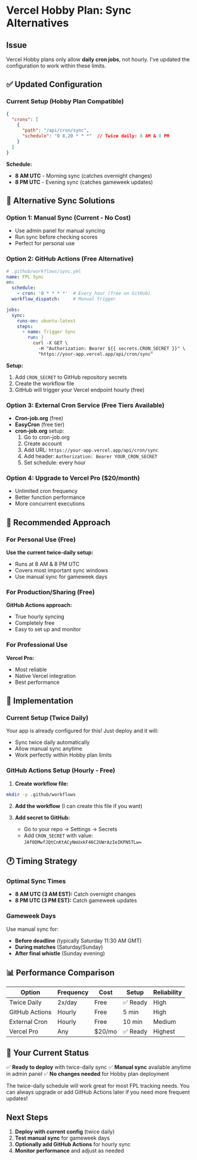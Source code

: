 # Vercel Hobby Plan: Sync Alternatives

## Issue
Vercel Hobby plans only allow **daily cron jobs**, not hourly. I've updated the configuration to work within these limits.

## ✅ Updated Configuration

### Current Setup (Hobby Plan Compatible)
```json
{
  "crons": [
    {
      "path": "/api/cron/sync",
      "schedule": "0 8,20 * * *"  // Twice daily: 8 AM & 8 PM
    }
  ]
}
```

**Schedule:** 
- **8 AM UTC** - Morning sync (catches overnight changes)
- **8 PM UTC** - Evening sync (catches gameweek updates)

## 🚀 Alternative Sync Solutions

### Option 1: Manual Sync (Current - No Cost)
- Use admin panel for manual syncing
- Run sync before checking scores
- Perfect for personal use

### Option 2: GitHub Actions (Free Alternative)
```yaml
# .github/workflows/sync.yml
name: FPL Sync
on:
  schedule:
    - cron: '0 * * * *'  # Every hour (free on GitHub)
  workflow_dispatch:     # Manual trigger

jobs:
  sync:
    runs-on: ubuntu-latest
    steps:
      - name: Trigger Sync
        run: |
          curl -X GET \
            -H "Authorization: Bearer ${{ secrets.CRON_SECRET }}" \
            "https://your-app.vercel.app/api/cron/sync"
```

**Setup:**
1. Add `CRON_SECRET` to GitHub repository secrets
2. Create the workflow file
3. GitHub will trigger your Vercel endpoint hourly (free)

### Option 3: External Cron Service (Free Tiers Available)
- **Cron-job.org** (free)
- **EasyCron** (free tier)
- **cron-job.org** setup:
  1. Go to cron-job.org
  2. Create account
  3. Add URL: `https://your-app.vercel.app/api/cron/sync`
  4. Add header: `Authorization: Bearer YOUR_CRON_SECRET`
  5. Set schedule: every hour

### Option 4: Upgrade to Vercel Pro ($20/month)
- Unlimited cron frequency
- Better function performance
- More concurrent executions

## 🎯 Recommended Approach

### For Personal Use (Free)
**Use the current twice-daily setup:**
- Runs at 8 AM & 8 PM UTC
- Covers most important sync windows
- Use manual sync for gameweek days

### For Production/Sharing (Free)
**GitHub Actions approach:**
- True hourly syncing
- Completely free
- Easy to set up and monitor

### For Professional Use
**Vercel Pro:**
- Most reliable
- Native Vercel integration
- Best performance

## 🔧 Implementation

### Current Setup (Twice Daily)
Your app is already configured for this! Just deploy and it will:
- Sync twice daily automatically
- Allow manual sync anytime
- Work perfectly within Hobby plan limits

### GitHub Actions Setup (Hourly - Free)
1. **Create workflow file:**
```bash
mkdir -p .github/workflows
```

2. **Add the workflow** (I can create this file if you want)

3. **Add secret to GitHub:**
   - Go to your repo → Settings → Secrets
   - Add `CRON_SECRET` with value: `JAf0DMwfJQtCnKtACyNmUxkF46C2UWrAzIeIKPN5TLw=`

## 🕐 Timing Strategy

### Optimal Sync Times
- **8 AM UTC (3 AM EST):** Catch overnight changes
- **8 PM UTC (3 PM EST):** Catch gameweek updates

### Gameweek Days
Use manual sync for:
- **Before deadline** (typically Saturday 11:30 AM GMT)
- **During matches** (Saturday/Sunday)
- **After final whistle** (Sunday evening)

## 📊 Performance Comparison

| Option | Frequency | Cost | Setup | Reliability |
|--------|-----------|------|-------|-------------|
| Twice Daily | 2x/day | Free | ✅ Ready | High |
| GitHub Actions | Hourly | Free | 5 min | High |
| External Cron | Hourly | Free | 10 min | Medium |
| Vercel Pro | Any | $20/mo | ✅ Ready | Highest |

## 🎯 Your Current Status

✅ **Ready to deploy** with twice-daily sync
✅ **Manual sync** available anytime in admin panel
✅ **No changes needed** for Hobby plan deployment

The twice-daily schedule will work great for most FPL tracking needs. You can always upgrade or add GitHub Actions later if you need more frequent updates!

## Next Steps

1. **Deploy with current config** (twice daily)
2. **Test manual sync** for gameweek days
3. **Optionally add GitHub Actions** for hourly sync
4. **Monitor performance** and adjust as needed
